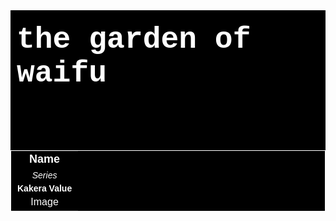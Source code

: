 <html>
<head>
<title></title>
<style>
table {
  color: white;
  border: 1px solid white;
  text-align: center;
}
.wrapper {
  background-color: black;
  color: white;
  font-family: Arial;
}
.header {
padding-top: 20px;
padding-bottom: 80px;
padding-left: 10px;
margin-left: auto;
margin-right: auto;
font-size: 48px;
font-weight: bold;
font-family: Courier;
color: white;
}
.name {
  font-size: 18px;
  font-weight: bold;
}
.series {
  font-size: 14px;
  font-style: italic;
}
.kv {
  font-size: 14px;
  font-weight: bold;
  padding-left: 10px;
  padding-right: 10px;
}
</style>
</head>
<div class="wrapper">
  <div class="header">the garden of waifu</div>
  <table>
    <tbody>
      <tr>
        <td class="name">
          Name
        </td>
      </tr>
      <tr>
        <td class="series">
          Series
        </td>
      </tr>
      <tr>
        <td class="kv">
          Kakera Value
        </td>
      </tr>
      <tr>
        <td>
          Image
        </td>
      </tr>
    </tbody>
  </table>
</div>

<script>
var waifu1 = {name:"Mai Sakurajima", series:"Seishun Buta Yarou wa Bunny Girl Senpai no Yume wo Minai - Rascal Does Not Dream of Bunny Girl Senpai", kakera:1256, image:"w1"};
var waifu2 = {name:"Mashiro Shiina", series:"Sakura-sou no Pet na Kanojo - The Pet Girl of Sakurasou", kakera:742, image:"w2"};
var waifu3 = {name:"Asuna Yuuki", series:"Sword Art Online", kakera: 1378, image:"w3"};

var waifus = [waifu1, waifu2, waifu3]

</script>
</html>
